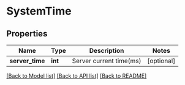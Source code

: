 # SystemTime

## Properties
Name | Type | Description | Notes
------------ | ------------- | ------------- | -------------
**server_time** | **int** | Server current time(ms) | [optional] 

[[Back to Model list]](../README.md#documentation-for-models) [[Back to API list]](../README.md#documentation-for-api-endpoints) [[Back to README]](../README.md)


